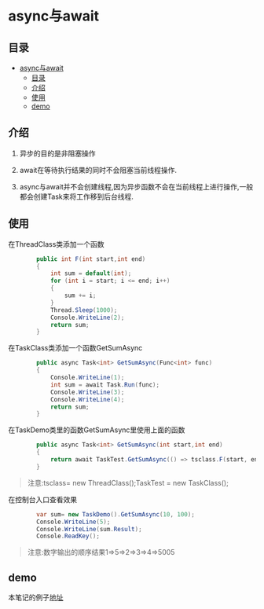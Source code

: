 # async与await

## 目录

<!-- TOC -->

- [async与await](#async%E4%B8%8Eawait)
    - [目录](#%E7%9B%AE%E5%BD%95)
    - [介绍](#%E4%BB%8B%E7%BB%8D)
    - [使用](#%E4%BD%BF%E7%94%A8)
    - [demo](#demo)

<!-- /TOC -->

## 介绍

1. 异步的目的是非阻塞操作

2. await在等待执行结果的同时不会阻塞当前线程操作.

3. async与await并不会创建线程,因为异步函数不会在当前线程上进行操作,一般都会创建Task来将工作移到后台线程.

## 使用

在ThreadClass类添加一个函数

```c#
        public int F(int start,int end)
        {
            int sum = default(int);
            for (int i = start; i <= end; i++)
            {
                sum += i;
            }
            Thread.Sleep(1000);
            Console.WriteLine(2);
            return sum;
        }
```

在TaskClass类添加一个函数GetSumAsync

```c#
        public async Task<int> GetSumAsync(Func<int> func)
        {
            Console.WriteLine(1);
            int sum = await Task.Run(func);
            Console.WriteLine(3);
            Console.WriteLine(4);
            return sum;
        }
```

在TaskDemo类里的函数GetSumAsync里使用上面的函数

```c#
        public async Task<int> GetSumAsync(int start,int end)
        {
            return await TaskTest.GetSumAsync(() => tsclass.F(start, end));
        }
```

> 注意:tsclass= new ThreadClass();TaskTest = new TaskClass();

在控制台入口查看效果

```c#
        var sum= new TaskDemo().GetSumAsync(10, 100);
        Console.WriteLine(5);
        Console.WriteLine(sum.Result);
        Console.ReadKey();
```

> 注意:数字输出的顺序结果1=>5=>2=>3=>4=>5005

## demo

本笔记的例子[地址](https://github.com/heweigeng1/NewRepo/tree/master/test_thread)